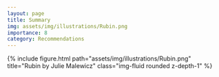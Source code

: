 ```yaml
---
layout: page
title: Summary
img: assets/img/illustrations/Rubin.png
importance: 8
category: Recommendations
---
```


<div class="row">
    <div class="col-sm mt-3 mt-md-0">
        {% include figure.html path="assets/img/illustrations/Rubin.png" title="Rubin by Julie Malewicz" class="img-fluid rounded z-depth-1" %}
    </div>
</div>
<!-- <div class="caption">
    This image can also have a caption. It's like magic.
</div> -->
